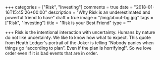 +++
categories = ["Risk", "Investing"]
comments = true
date = "2018-01-16T15:45:26+00:00"
description = "Why Risk is an underestimated and powerful friend to have"
draft = true
image = "/img/about-bg.jpg"
tags = ["Risk", "Investing"]
title = "Risk is your Best Friend"
type = ""

+++
Risk is the intentional interaction with uncertainty. Humans by nature do not like uncertainty. We like to know how what to expect. This quote from Heath Ledger's portrail of the Joker is telling “Nobody panics when things go “according to plan”. Even if the plan is horrifying!”. So we love order even if it is bad events that are in order.